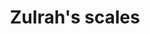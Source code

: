 ---
layout: item
title: Zulrah's scales
item-id: 12934
datatable: true
id: 12934
name: "Zulrah's scales"
members: true
lowalch: 8
highalch: 12
examine: "Flakes of toxic snakeskin."
monsters:
  - id: 2042
    name: "Zulrah"
    members: true
    combat_level: 725
    wiki_url: "https://oldschool.runescape.wiki/w/Zulrah#Serpentine"
    drops:
      - quantity: "100-299"
        rarity: 1
      - quantity: "500"
        rarity: 0.020161290322580645
    image: "https://oldschool.runescape.wiki/images/thumb/b/bc/Zulrah_%28serpentine%29.png/250px-Zulrah_%28serpentine%29.png?29a54"
---